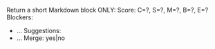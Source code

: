 Return a short Markdown block ONLY:
Score: C=?, S=?, M=?, B=?, E=?
Blockers:
- ...
Suggestions:
- ...
Merge: yes|no
